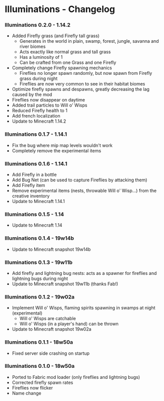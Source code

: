# Illuminations - Changelog

### Illuminations 0.2.0 - 1.14.2

+ Added Firefly grass (and Firefly tall grass)
    + Generates in the world in plain, swamp, forest, jungle, savanna and river biomes
    + Acts exactly like normal grass and tall grass
    + Has a luminosity of 1
    + Can be crafted from one Grass and one Firefly
+ Completely change Firefly spawning mechanics
    + Fireflies no longer spawn randomly, but now spawn from Firefly grass during night
    + Fireflies are now very common to see in their habitat biomes
+ Optimize firefly spawns and despawns, greatly decreasing the lag caused by the mod
+ Fireflies now disappear on daytime
+ Added trail particles to Will o' Wisps
+ Reduced Firefly health to 1
+ Add french localization
+ Update to Minecraft 1.14.2

### Illuminations 0.1.7 - 1.14.1

+ Fix the bug where mip map levels wouldn't work
+ Completely remove the experimental items

### Illuminations 0.1.6 - 1.14.1

+ Add Firefly in a bottle
+ Add Bug Net (can be used to capture Fireflies by attacking them)
+ Add Firefly item
+ Remove experimental items (nests, throwable Will o' Wisp...) from the creative inventory
+ Update to Minecraft 1.14.1

### Illuminations 0.1.5 - 1.14

+ Update to Minecraft 1.14

### Illuminations 0.1.4 - 19w14b

+ Update to Minecraft snapshot 19w14b

### Illuminations 0.1.3 - 19w11b

+ Add firefly and lightning bug nests: acts as a spawner for fireflies and lightning bugs during night
+ Update to Minecraft snapshot 19w11b (thanks Fab!)

### Illuminations 0.1.2 - 19w02a

+ Implement Will o' Wisps, flaming spirits spawning in swamps at night (experimental)
	+ Will o' Wisps are catchable
	+ Will o' Wisps (in a player's hand) can be thrown
+ Update to Minecraft snapshot 19w02a

### Illuminations 0.1.1 - 18w50a

+ Fixed server side crashing on startup

### Illuminations 0.1.0 - 18w50a

+ Ported to Fabric mod loader (only fireflies and lightning bugs)
+ Corrected firefly spawn rates
+ Fireflies now flicker
+ Name change